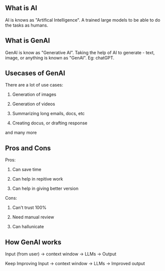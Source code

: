 ## What is AI

AI is knows as "Artifical Intelligence". A trained large models to be able to do the tasks as humans.

## What is GenAI

GenAI is know as "Generative AI". Taking the help of AI to generate - text, image, or anything is known as "GenAI". Eg: chatGPT.

## Usecases of GenAI

There are a lot of use cases:

1. Generation of images

2. Generation of videos

3. Summarizing long emails, docs, etc

4. Creating docus, or drafting response

and many more

## Pros and Cons

Pros:

1. Can save time 

2. Can help in repitive work

3. Can help in giving better version

Cons:

1. Can't trust 100%

2. Need manual review

3. Can hallunicate

## How GenAI works

Input (from user) -> context window -> LLMs -> Output 

Keep Improving Input -> context window -> LLMs -> Improved output